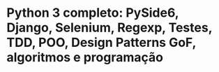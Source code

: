 # Python 3 completo: PySide6, Django, Selenium, Regexp, Testes, TDD, POO, Design Patterns GoF, algoritmos e programação
